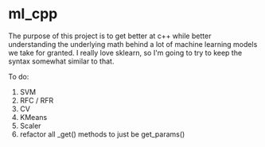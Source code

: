 # ml_cpp

The purpose of this project is to get better at c++ while better understanding the underlying math behind a lot of machine learning models we take for granted. I really love sklearn, so I'm going to try to keep the syntax somewhat similar to that. 


To do:
1. SVM
2. RFC / RFR
3. CV
4. KMeans
5. Scaler
6. refactor all _get() methods to just be get_params()